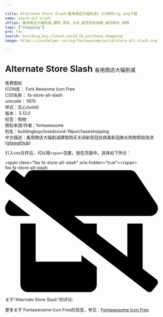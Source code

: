 ```yaml
---

title: Alternate Store Slash(备用商店大幅削减) ICON转svg、png下载
name: store-alt-slash
zhTips: 备用商店大幅削减,建筑,购买,关闭,新型冠状病毒,新冠肺炎,购物
tags: ["shopping"]
pre: fas
search: building,buy,closed,covid-19,purchase,shopping
image: https://iconhelper.cn/svg/fontawesome/solid/store-alt-slash.svg

---
```


# Alternate Store Slash  <small style="font-size: 60%;font-weight: 100">备用商店大幅削减</small>


<div class="detail-page">
<p>
<span><span class="badge-success badge">免费图标</span> </span>
<br/>
<span>
ICON库：
<span class="badge-secondary badge">Font Awesome Icon Free</span> 
</span>
<br/>
<span>
CSS名称：
<span class="badge-secondary badge">fa-store-alt-slash</span> 
</span>
<br/>
<span>
unicode：
<span class="badge-secondary badge">f970</span> 
<copy-btn content='f970' btn-title=""></copy-btn>
<copy-btn :content='String.fromCodePoint(parseInt("f970", 16))' btn-title="复制U"></copy-btn>
</span><br/><span>样式：<span class="badge-light badge">实心(solid)</span></span>
<br/>
<span>
版本：
<span class="badge-secondary badge">5.13.0</span> 
</span><br/><span>标签：<span class="badge-light badge"><router-link to="/tags/shopping.html">购物</router-link></span></span>
<br/>
<span>图标来源/作者：<span class="badge-light badge">fontawesome</span></span> 
<br/>
<span>别名：<span class="badge-light badge">building</span><span class="badge-light badge">buy</span><span class="badge-light badge">closed</span><span class="badge-light badge">covid-19</span><span class="badge-light badge">purchase</span><span class="badge-light badge">shopping</span></span><br/><span class="zh-detail">中文描述：<span class="badge-primary badge">备用商店大幅削减</span><span class="badge-primary badge">建筑</span><span class="badge-primary badge">购买</span><span class="badge-primary badge">关闭</span><span class="badge-primary badge">新型冠状病毒</span><span class="badge-primary badge">新冠肺炎</span><span class="badge-primary badge">购物</span><span class="help-link"><span>帮助改进</span>(<a href="https://gitee.com/liuwave/icon-helper/edit/master/json/fontawesome/solid/store-alt-slash.json" target="_blank" rel="noopener noreferrer">gitee</a><a href="https://github.com/liuwave/icon-helper/edit/master/json/fontawesome/solid/store-alt-slash.json" target="_blank" rel="noopener noreferrer">github</a></span>)</span><br/>
</p>
</div>
<div class="alert alert-dark">
  <i class="fas fa-store-alt-slash fa-xs"></i>
  <i class="fas fa-store-alt-slash fa-sm"></i>
  <i class="fas fa-store-alt-slash fa-lg"></i>
  <i class="fas fa-store-alt-slash fa-2x"></i>
  <i class="fas fa-store-alt-slash fa-3x"></i>
  <i class="fas fa-store-alt-slash fa-5x"></i>
  <i class="fas fa-store-alt-slash fa-7x"></i>
</div>
<div>
  <p>引入css文件后，可以用<code>&lt;span&gt;</code>包裹，放在页面中。具体如下所示：    
  </p>
  <div class="alert alert-primary" style="font-size: 14px">
    &lt;span class="fas fa-store-alt-slash" aria-hidden="true"&gt;&lt;/span&gt;
    <copy-btn content='<span class="fas fa-store-alt-slash" aria-hidden="true"></span>'></copy-btn>
  </div>
  <div class="alert alert-secondary">
    <i class="fas fa-store-alt-slash"
    style="font-size: 24px"
    aria-hidden="true"></i> fas fa-store-alt-slash
    <copy-btn content="fas fa-store-alt-slash" btn-title="复制图标名称"></copy-btn>
  </div>
</div>
<div id="svg" class="svg-wrap">
<svg xmlns="http://www.w3.org/2000/svg" viewBox="0 0 640 512"><path d="M17.89,123.62,5.51,142.2c-14.2,21.3,1,49.8,26.59,49.8h74.26ZM576,413.42V224H512V364L384,265V224H330.92l-41.4-32H608c25.5,0,40.7-28.5,26.59-49.8l-85.29-128A32.18,32.18,0,0,0,522.6,0H117.42A31.87,31.87,0,0,0,90.81,14.2l-10.66,16L45.46,3.38A16,16,0,0,0,23,6.19L3.37,31.46A16,16,0,0,0,6.18,53.91L594.53,508.63A16,16,0,0,0,617,505.81l19.64-25.26a16,16,0,0,0-2.81-22.45ZM320,384H128V224H64V480a32,32,0,0,0,32,32H352a32,32,0,0,0,32-32V406.59l-64-49.47Z"/></svg>
</div>
<detail full-name='fa-store-alt-slash'></detail>
<div>
<p>关于“Alternate Store Slash”的评论:</p>
</div>
<Vssue title="关于“Alternate Store Slash”的评论" ></Vssue>    
<div><p>更多关于  Fontawesome Icon Free的信息，参见：<a target="_blank" href="https://iconhelper.cn/fontawesome.html">Fontawesome Icon Free</a>
</p></div>
